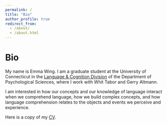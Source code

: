 ```yaml
---
permalink: /
title: "Bio"
author_profile: true
redirect_from: 
  - /about/
  - /about.html
---
```


Bio
======
My name is Emma Wing. I am a graduate student at the University of Connecticut in the [Language & Cognition Division](https://psychology.uconn.edu/phd/language-and-cognition/) of the Department of Psychological Sciences, where I work with Whit Tabor and Gerry Altmann.

I am interested in how our concepts and our knowledge of language interact when we comprehend language, how we build complex concepts, and how language comprehension relates to the objects and events we perceive and experience. 

Here is a copy of my [CV](). 

